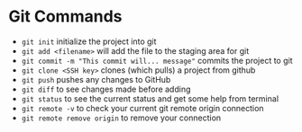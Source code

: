 # Git Commands 

- `git init` initialize the project into git
- `git add <filename>` will add the file to the staging area for git
- `git commit -m "This commit will... message"` commits the project to git
- `git clone <SSH key>` clones (which pulls) a project from github
- `git push` pushes any changes to GitHub
- `git diff` to see changes made before adding
- `git status` to see the current status and get some help from terminal
- `git remote -v` to check your current git remote origin connection
- `git remote remove origin` to remove your connection
